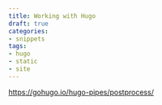 ```yaml
---
title: Working with Hugo
draft: true
categories:
- snippets
tags:
- hugo
- static
- site
---
```


https://gohugo.io/hugo-pipes/postprocess/
